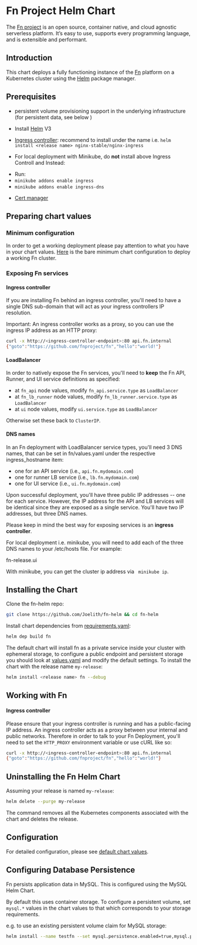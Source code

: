 # Fn Project Helm Chart

The [Fn project](http://fnproject.io) is an open source, container native, and cloud agnostic serverless platform. It’s easy to use, supports every programming language, and is extensible and performant.

## Introduction

This chart deploys a fully functioning instance of the [Fn](https://github.com/fnproject/fn) platform on a Kubernetes cluster using the [Helm](https://helm.sh/) package manager.

## Prerequisites

- persistent volume provisioning support in the underlying infrastructure (for persistent data, see below )

- Install [Helm](https://github.com/kubernetes/helm#install) V3

- [Ingress controller](https://docs.nginx.com/nginx-ingress-controller/installation/installation-with-helm/): recommend to install under the name <release-name> i.e. `helm install <release name> nginx-stable/nginx-ingress`
- For local deployment with Minikube, do **not** install above Ingress Controll and Instead:
* Run: 
 * `minikube addons enable ingress`
 * `minikube addons enable ingress-dns`

- [Cert manager](https://medium.com/oracledevs/secure-your-kubernetes-services-using-cert-manager-nginx-ingress-and-lets-encrypt-888c8b996260)


## Preparing chart values

### Minimum configuration

In order to get a working deployment please pay attention to what you have in your chart values.
[Here](fn/values.yaml) is the bare minimum chart configuration to deploy a working Fn cluster.

### Exposing Fn services

#### Ingress controller

If you are installing Fn behind an ingress controller, you'll need to have a single DNS sub-domain that will act as your ingress controllers IP resolution.

Important: An ingress controller works as a proxy, so you can use the ingress IP address as an HTTP proxy:

```bash
curl -x http://<ingress-controller-endpoint>:80 api.fn.internal 
{"goto":"https://github.com/fnproject/fn","hello":"world!"}
```


#### LoadBalancer

In order to natively expose the Fn services, you'll need to **keep** the Fn API, Runner, and UI service definitions as specified:

 - at `fn_api` node values, modify `fn_api.service.type` as `LoadBalancer`
 - at `fn_lb_runner` node values, modify `fn_lb_runner.service.type` as `LoadBalancer`
 - at `ui` node values, modify `ui.service.type` as `LoadBalancer`

 Otherwise set these back to `ClusterIP`.

#### DNS names

In an Fn deployment with LoadBalancer service types, you'll need 3 DNS names, that can be set in fn/values.yaml under the respective ingress_hostname item:

 - one for an API service (i.e., `api.fn.mydomain.com`)
 - one for runner LB service (i.e., `lb.fn.mydomain.com`)
 - one for UI service (i.e., `ui.fn.mydomain.com`)

Upon successful deployment, you'll have three public IP addresses -- one for each service.
However, the IP address for the API and LB services will be identical since they are exposed as a single service.
You'll have two IP addresses, but three DNS names.

Please keep in mind the best way for exposing services is an **ingress controller**.

For local deployment i.e. minikube, you will need to add each of the three DNS names to your /etc/hosts file. For example:

<cluster ip address> fn-release.ui

With minikube, you can get the cluster ip address via ``` minikube ip```.

## Installing the Chart

Clone the fn-helm repo:

```bash
git clone https://github.com/Joelith/fn-helm && cd fn-helm
```

Install chart dependencies from [requirements.yaml](./fn/requirements.yaml):

```bash
helm dep build fn
```

The default chart will install fn as a private service inside your cluster with ephemeral storage, to configure a public endpoint and persistent storage you should look at [values.yaml](fn/values.yaml) and modify the default settings.
To install the chart with the release name `my-release`:

```bash
helm install <release name> fn --debug
```

## Working with Fn 

#### Ingress controller

Please ensure that your ingress controller is running and has a public-facing IP address.
An ingress controller acts as a proxy between your internal and public networks.
Therefore in order to talk to your Fn Deployment, you'll need to set the `HTTP_PROXY` environment variable or use cURL like so:

```bash
curl -x http://<ingress-controller-endpoint>:80 api.fn.internal
{"goto":"https://github.com/fnproject/fn","hello":"world!"}
```

## Uninstalling the Fn Helm Chart

Assuming your release is named `my-release`:

```bash
helm delete --purge my-release
```

The command removes all the Kubernetes components associated with the chart and deletes the release.

## Configuration 

For detailed configuration, please see [default chart values](fn/values.yaml).

 ## Configuring Database Persistence 
 
Fn persists application data in MySQL. This is configured using the MySQL Helm Chart.

By default this uses container storage. To configure a persistent volume, set `mysql.*` values in the chart values to that which corresponds to your storage requirements.

e.g. to use an existing persistent volume claim for MySQL storage:

```bash 
helm install --name testfn --set mysql.persistence.enabled=true,mysql.persistence.existingClaim=tc-fn-mysql fn
```
